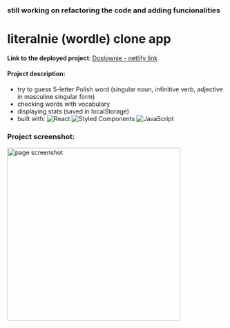 ### still working on refactoring the code and adding funcionalities
# literalnie (wordle) clone app

**Link to the deployed project**:
[Doslownie - netlify link](https://doslownie.netlify.app/)

#### Project description:
- try to guess 5-letter Polish word (singular noun, infinitive verb, adjective in masculine singular form)
- checking words with vocabulary
- displaying stats (saved in localStorage)
- built with:
 ![React](https://img.shields.io/badge/react-%2320232a.svg?style=for-the-badge&logo=react&logoColor=%2361DAFB) ![Styled Components](https://img.shields.io/badge/styled--components-DB7093?style=for-the-badge&logo=styled-components&logoColor=white) ![JavaScript](https://img.shields.io/badge/javascript-%23323330.svg?style=for-the-badge&logo=javascript&logoColor=%23F7DF1E)

### Project screenshot: 
<img src='./public/images/Screenshot_1.png' alt="page screenshot" title="page screenshot" style='width: 400px; margin: 0 auto;'> 
